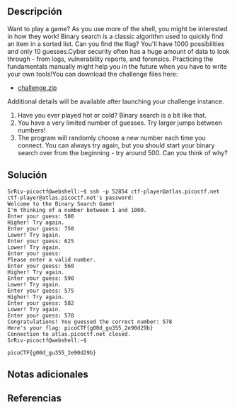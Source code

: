 ## Descripción

Want to play a game? As you use more of the shell, you might be interested in how they work! Binary search is a classic algorithm used to quickly find an item in a sorted list. Can you find the flag? You'll have 1000 possibilities and only 10 guesses.Cyber security often has a huge amount of data to look through - from logs, vulnerability reports, and forensics. Practicing the fundamentals manually might help you in the future when you have to write your own tools!You can download the challenge files here:

- [challenge.zip](https://artifacts.picoctf.net/c_atlas/18/challenge.zip)

Additional details will be available after launching your challenge instance.

1. Have you ever played hot or cold? Binary search is a bit like that.
2. You have a very limited number of guesses. Try larger jumps between numbers!
3. The program will randomly choose a new number each time you connect. You can always try again, but you should start your binary search over from the beginning - try around 500. Can you think of why?

## Solución 


~~~
SrRiv-picoctf@webshell:~$ ssh -p 52854 ctf-player@atlas.picoctf.net
ctf-player@atlas.picoctf.net's password: 
Welcome to the Binary Search Game!
I'm thinking of a number between 1 and 1000.
Enter your guess: 500
Higher! Try again.
Enter your guess: 750
Lower! Try again.
Enter your guess: 625
Lower! Try again.
Enter your guess: 
Please enter a valid number.
Enter your guess: 560
Higher! Try again.
Enter your guess: 590
Lower! Try again.
Enter your guess: 575
Higher! Try again.
Enter your guess: 582
Lower! Try again.
Enter your guess: 578
Congratulations! You guessed the correct number: 578
Here's your flag: picoCTF{g00d_gu355_2e90d29b}
Connection to atlas.picoctf.net closed.
SrRiv-picoctf@webshell:~$ 

picoCTF{g00d_gu355_2e90d29b}

~~~
## Notas adicionales 
## Referencias
